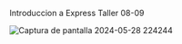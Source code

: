 Introduccion a Express
Taller 08-09

![Captura de pantalla 2024-05-28 224244](https://github.com/MonicaJana/Introducci-n-a-Express/assets/133398057/ebaedfc0-72b3-4ce4-bc36-cc65df90b5da)
